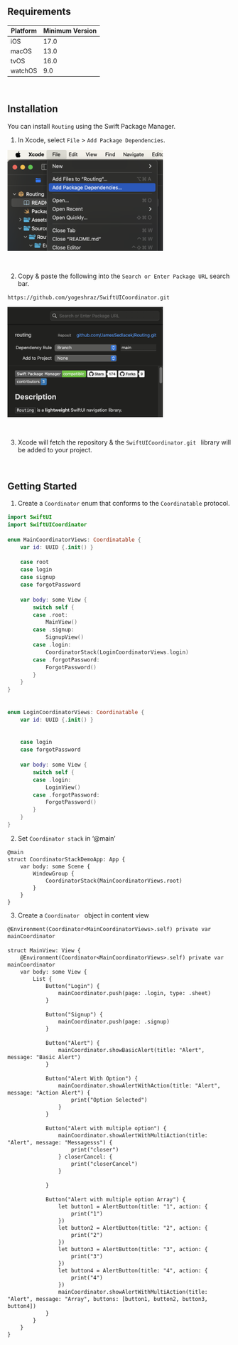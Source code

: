 ## Requirements

| Platform | Minimum Version |
|----------|-----------------|
| iOS      | 17.0            |
| macOS    | 13.0            |
| tvOS     | 16.0            |
| watchOS  | 9.0             |

<br>


## Installation

You can install `Routing` using the Swift Package Manager.

1. In Xcode, select `File` > `Add Package Dependencies`.
<p align="left">
  <img src = "https://github.com/JamesSedlacek/Routing/blob/main/Assets/Installation1.png" width="350">
</p>
<br>

2. Copy & paste the following into the `Search or Enter Package URL` search bar.
```
https://github.com/yogeshraz/SwiftUICoordinator.git
```

<p align="left">
  <img src = "https://github.com/JamesSedlacek/Routing/blob/main/Assets/Installation2.png" width="350">
</p>
<br>

3. Xcode will fetch the repository & the `SwiftUICoordinator.git ` library will be added to your project.

<br>



## Getting Started

1. Create a `Coordinator` enum that conforms to the `Coordinatable` protocol.

``` swift
import SwiftUI
import SwiftUICoordinator

enum MainCoordinatorViews: Coordinatable {
    var id: UUID {.init() }
    
    case root
    case login
    case signup
    case forgotPassword
    
    var body: some View {
        switch self {
        case .root:
            MainView()
        case .signup:
            SignupView()
        case .login:
            CoordinatorStack(LoginCoordinatorViews.login)
        case .forgotPassword:
            ForgotPassword()
        }
    }
}


enum LoginCoordinatorViews: Coordinatable {
    var id: UUID {.init() }
    
    
    case login
    case forgotPassword
    
    var body: some View {
        switch self {
        case .login:
            LoginView()
        case .forgotPassword:
            ForgotPassword()
        }
    }
}
```
2. Set  `Coordinator stack` in ‘@main’
```
@main
struct CoordinatorStackDemoApp: App {
    var body: some Scene {
        WindowGroup {
            CoordinatorStack(MainCoordinatorViews.root)
        }
    }
}
```

3. Create a  `Coordinator ` object in content view
```
@Environment(Coordinator<MainCoordinatorViews>.self) private var mainCoordinator

struct MainView: View {
    @Environment(Coordinator<MainCoordinatorViews>.self) private var mainCoordinator
    var body: some View {
        List {
            Button("Login") {
                mainCoordinator.push(page: .login, type: .sheet)
            }
            
            Button("Signup") {
                mainCoordinator.push(page: .signup)
            }
            
            Button("Alert") {
                mainCoordinator.showBasicAlert(title: "Alert", message: "Basic Alert")
            }
            
            Button("Alert With Option") {
                mainCoordinator.showAlertWithAction(title: "Alert", message: "Action Alert") {
                    print("Option Selected")
                }
            }
            
            Button("Alert with multiple option") {
                mainCoordinator.showAlertWithMultiAction(title: "Alert", message: "Messagesss") {
                    print("closer")
                } closerCancel: {
                    print("closerCancel")
                }

            }
            
            Button("Alert with multiple option Array") {
                let button1 = AlertButton(title: "1", action: {
                    print("1")
                })
                let button2 = AlertButton(title: "2", action: {
                    print("2")
                })
                let button3 = AlertButton(title: "3", action: {
                    print("3")
                })
                let button4 = AlertButton(title: "4", action: {
                    print("4")
                })
                mainCoordinator.showAlertWithMultiAction(title: "Alert", message: "Array", buttons: [button1, button2, button3, button4])
            }
        }
    }
}
```



